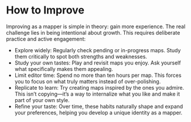 # How to Improve

Improving as a mapper is simple in theory: gain more experience. The real challenge lies in being intentional about growth. This requires deliberate practice and active engagement:

- Explore widely: Regularly check pending or in-progress maps. Study them critically to spot both strengths and weaknesses.
- Study your own tastes: Play and revisit maps you enjoy. Ask yourself what specifically makes them appealing.
- Limit editor time: Spend no more than ten hours per map. This forces you to focus on what truly matters instead of over-polishing.
- Replicate to learn: Try creating maps inspired by the ones you admire. This isn’t copying—it’s a way to internalize what you like and make it part of your own style.
- Refine your taste: Over time, these habits naturally shape and expand your preferences, helping you develop a unique identity as a mapper.